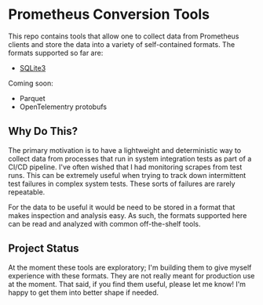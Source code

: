# Prometheus Conversion Tools

This repo contains tools that allow one to collect data from Prometheus clients
and store the data into a variety of self-contained formats.
The formats supported so far are:

* [SQLite3](prom2sqlite)

Coming soon:

* Parquet
* OpenTelementry protobufs

## Why Do This?

The primary motivation is to have a lightweight and deterministic way to
collect data from processes that run in system integration tests as part of a
CI/CD pipeline. I've often wished that I had monitoring scrapes from test runs.
This can be extremely useful when trying to track down intermittent test 
failures in complex system tests. These sorts of failures are rarely 
repeatable.

For the data to be useful it would be need to be stored in a format that makes
inspection and analysis easy. As such, the formats supported here can be read
and analyzed with common off-the-shelf tools.

## Project Status

At the moment these tools are exploratory; I'm building them to give myself
experience with these formats. They are not really meant for production use at
the moment. That said, if you find them useful, please let me know! I'm happy
to get them into better shape if needed.